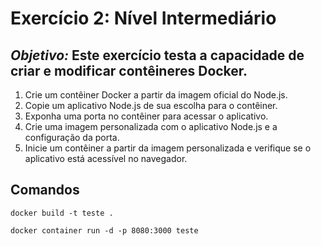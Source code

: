 # **Exercício 2: Nível Intermediário**
## *Objetivo:* Este exercício testa a capacidade de criar e modificar contêineres Docker.
1. Crie um contêiner Docker a partir da imagem oficial do Node.js.
2. Copie um aplicativo Node.js de sua escolha para o contêiner.
3. Exponha uma porta no contêiner para acessar o aplicativo.
4. Crie uma imagem personalizada com o aplicativo Node.js e a configuração da
porta.
5. Inicie um contêiner a partir da imagem personalizada e verifique se o aplicativo está
acessível no navegador.


## Comandos
```
docker build -t teste .
```
```
docker container run -d -p 8080:3000 teste
```
